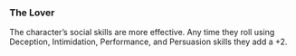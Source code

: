 ### The Lover

The character’s social skills are more effective. Any time they roll using Deception, Intimidation, Performance, and Persuasion skills they add a +2. 